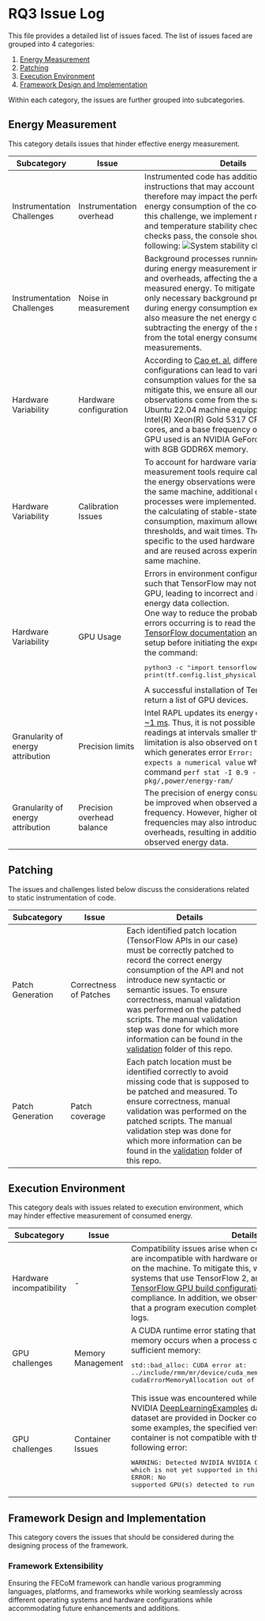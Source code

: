 # RQ3 Issue Log
This file provides a detailed list of issues faced.
The list of issues faced are grouped into 4 categories:
1. [Energy Measurement](#energy-measurement)
2. [Patching](#patching)
3. [Execution Environment](#execution-environment)
4. [Framework Design and Implementation](#framework-design-and-implementation)

Within each category, the issues are further grouped into subcategories.
## Energy Measurement
This category details issues that hinder effective energy
measurement.

| Subcategory                       | Issue                      | Details                                                                                                                                                                                                                                                                                                                                                                                                                                                                                                                                                                          |
|-----------------------------------|----------------------------|----------------------------------------------------------------------------------------------------------------------------------------------------------------------------------------------------------------------------------------------------------------------------------------------------------------------------------------------------------------------------------------------------------------------------------------------------------------------------------------------------------------------------------------------------------------------------------|
| Instrumentation Challenges        | Instrumentation overhead   | Instrumented code has additional computing instructions that may account for overhead and therefore may impact the performance and energy consumption of the code. To address this challenge, we implement machine stability and temperature stability checks. If these checks pass, the console should show the following: ![System stability check](https://github.com/SOLAR-group/FECoM/blob/main/replication/documents/Screenshot%202023-11-03%20144227.png)|
| Instrumentation Challenges        | Noise in measurement       | Background processes running on the machine during energy measurement introduce noise and overheads, affecting the accuracy of measured energy. To mitigate this, we ensure only necessary background processes are run during energy consumption experiments. We also measure the net energy consumption by subtracting the energy of the stable baseline from the total energy consumed during measurements.                                                                                                                                                                   |
| Hardware Variability              | Hardware configuration     | According to [Cao et. al](https://aclanthology.org/2020.sustainlp-1.19), different hardware configurations can lead to variations in energy consumption values for the same project. To mitigate this, we ensure all our energy observations come from the same machine, a Ubuntu 22.04 machine equipped with an Intel(R) Xeon(R) Gold 5317 CPU, 24 logical cores, and a base frequency of 3.00 GHz. The GPU used is an NVIDIA GeForce RTX 3070 Ti with 8GB GDDR6X memory.                                                                                                       |
| Hardware Variability              | Calibration Issues         | To account for hardware variations, energy measurement tools require calibration. While the energy observations were collected from the same machine, additional calibration processes were implemented. These included the calculating of stable-state energy consumption, maximum allowed temperature thresholds, and wait times. These values are specific to the used hardware configuration, and are reused across experiments on the same machine.                                                                                                                         |
| Hardware Variability              | GPU Usage                  | Errors in environment configuration may occur such that TensorFlow may not be utilizing the GPU, leading to incorrect and inconsistent energy data collection.<br>One way to reduce the probability of such errors occurring is to read the [official TensorFlow documentation](https://www.tensorflow.org/install/pip) and verify the GPU setup before initiating the experiments, using the command:<pre>python3 -c "import tensorflow as tf; print(tf.config.list_physical_devices('GPU'))"</pre>A successful installation of TensorFlow should return a list of GPU devices. |
| Granularity of energy attribution | Precision limits           | Intel RAPL updates its energy counters every [~1 ms](https://www.intel.com/content/www/us/en/developer/articles/technical/software-security-guidance/advisory-guidance/running-average-power-limit-energy-reporting.html). Thus, it is not possible to collect readings at intervals smaller than 1 ms. This limitation is also observed on the Perf tool, which generates error `Error: switch 'I' expects a numerical value` when executing the command `perf stat -I 0.9 -e power/energy-pkg/,power/energy-ram/`                                                              |
| Granularity of energy attribution | Precision overhead balance | The precision of energy consumption data can be improved when observed at a higher frequency. However, higher observation frequencies may also introduce computation overheads, resulting in additional noise to the observed energy data.                                                                                                                                                                                                                                                                                                                                       |

## Patching
The issues and challenges listed below discuss
the considerations related to static instrumentation of code.

| Subcategory      | Issue                  | Details                                                                                                                                                                                                                                                                                                                                                   |
|------------------|------------------------|-----------------------------------------------------------------------------------------------------------------------------------------------------------------------------------------------------------------------------------------------------------------------------------------------------------------------------------------------------------|
| Patch Generation | Correctness of Patches | Each identified patch location (TensorFlow APIs in our case) must be correctly patched to record the correct energy consumption of the API and not introduce new syntactic or semantic issues. To ensure correctness, manual validation was performed on the patched scripts. The manual validation step was done for which more information can be found in the [validation](https://anonymous.4open.science/r/FECoM/replication/validation/README.md) folder of this repo. |
| Patch Generation | Patch coverage         | Each patch location must be identified correctly to avoid missing code that is supposed to be patched and measured. To ensure correctness, manual validation was performed on the patched scripts. The manual validation step was done for which more information can be found in the [validation](https://anonymous.4open.science/r/FECoM/replication/validation/README.md) folder of this repo.                                                                            |

## Execution Environment
This category deals with issues related to execution environment, which may hinder effective measurement of consumed energy.

| Subcategory              | Issue             | Details                                                                                                                                                                                                                                                                                                                                                                                                                                                                                                                                                                |
|--------------------------|-------------------|------------------------------------------------------------------------------------------------------------------------------------------------------------------------------------------------------------------------------------------------------------------------------------------------------------------------------------------------------------------------------------------------------------------------------------------------------------------------------------------------------------------------------------------------------------------------|
| Hardware incompatibility | -                 | Compatibility issues arise when certain framework versions are incompatible with hardware or software dependencies on the machine. To mitigate this, we focus only on subject systems that use TensorFlow 2, and referenced the [TensorFlow GPU build configuration table](https://www.tensorflow.org/install/source#gpu) to ensure compliance. In addition, we observe the error logs to confirm that a program execution completes without any errors in the logs.                                                                                                   |
| GPU challenges           | Memory Management | A CUDA runtime error stating that the GPU has ran out of memory occurs when a process cannot be allocated sufficient memory:<pre>std::bad_alloc: CUDA error at: ../include/rmm/mr/device/cuda_memory_resource.hpp:70: cudaErrorMemoryAllocation out of memory</pre>                                                                                                                                                                                                                                                                                                    |
| GPU challenges           | Container Issues  | This issue was encountered while experimenting with the NVIDIA [DeepLearningExamples](https://github.com/NVIDIA/DeepLearningExamples/tree/master) dataset. The examples in the dataset are provided in Docker containers. However, for some examples, the specified version of the TensorFlow container is not compatible with the GPU, resulting in the following error: <pre>WARNING: Detected NVIDIA NVIDIA GeForce RTX 3070 Ti GPU, which is not yet supported in this version of the container<br>ERROR: No supported GPU(s) detected to run this container</pre> |

## Framework Design and Implementation
This category covers the issues that should be considered during the designing process of the framework.

### Framework Extensibility
Ensuring the FECoM framework can handle various programming languages, platforms, and frameworks while working seamlessly across different operating systems and hardware configurations while accommodating future enhancements and additions.
